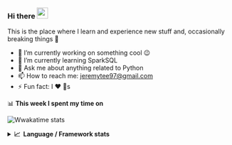 ### Hi there <img src="https://media.giphy.com/media/hvRJCLFzcasrR4ia7z/giphy.gif" width="25px"></a>
This is the place where I learn and experience new stuff and, occasionally breaking things :rofl:

- 🔭 I’m currently working on something cool :wink:
- 🌱 I’m currently learning SparkSQL
- 💬 Ask me about anything related to Python
- 📫 How to reach me: jeremytee97@gmail.com
- ⚡ Fun fact: I :heart: :dog:s

📊 **This week I spent my time on**

![Wwakatime stats](https://github-readme-stats-taupe-two.vercel.app/api/wakatime?username=gautamkrishnar&hide_title=true&hide_border=true&langs_count=5)

<details>
  <summary><b>📈&nbsp;&nbsp;Language&nbsp;/&nbsp;Framework stats</b></summary>
  <br/>
  <a href='https://profile.codersrank.io/user/gautamkrishnar/'>
  <img src='http://cr-skills-chart-widget.azurewebsites.net/api/api?username=gautamkrishnar&padding=30&skills=angular,batchfile,c,C%23,coffeescript,dart,go,html,json,java,javascript,less,mysql,php,pandas,perl,python,reactjs,scss,shell,svelte,swift,typescript,vue'>
  </a>

</details>
